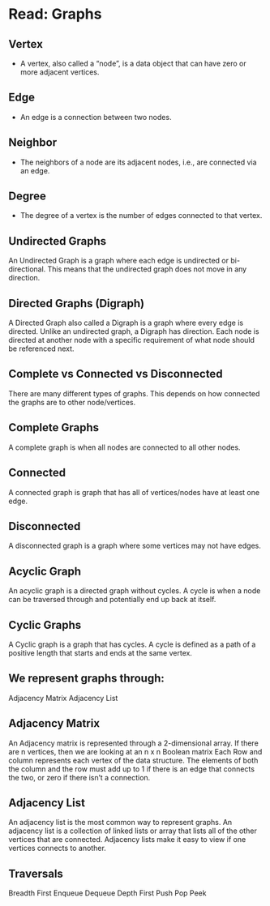 # Read: Graphs

## Vertex 
- A vertex, also called a “node”, is a data object that can have zero or more adjacent vertices.
## Edge 
- An edge is a connection between two nodes.
## Neighbor 
- The neighbors of a node are its adjacent nodes, i.e., are connected via an edge.
## Degree
 - The degree of a vertex is the number of edges connected to that vertex.

## Undirected Graphs
An Undirected Graph is a graph where each edge is undirected or bi-directional. This means that the undirected graph does not move in any direction.

## Directed Graphs (Digraph)
A Directed Graph also called a Digraph is a graph where every edge is directed.
Unlike an undirected graph, a Digraph has direction. Each node is directed at another node with a specific requirement of what node should be referenced next.

## Complete vs Connected vs Disconnected
There are many different types of graphs. This depends on how connected the graphs are to other node/vertices.

## Complete Graphs
A complete graph is when all nodes are connected to all other nodes.

## Connected
A connected graph is graph that has all of vertices/nodes have at least one edge.

## Disconnected
A disconnected graph is a graph where some vertices may not have edges.

## Acyclic Graph
An acyclic graph is a directed graph without cycles.
A cycle is when a node can be traversed through and potentially end up back at itself.

## Cyclic Graphs
A Cyclic graph is a graph that has cycles.
A cycle is defined as a path of a positive length that starts and ends at the same vertex.

## We represent graphs through:
Adjacency Matrix
Adjacency List

## Adjacency Matrix
An Adjacency matrix is represented through a 2-dimensional array. If there are n vertices, then we are looking at an n x n Boolean matrix
Each Row and column represents each vertex of the data structure. The elements of both the column and the row must add up to 1 if there is an edge that connects the two, or zero if there isn’t a connection.

## Adjacency List
An adjacency list is the most common way to represent graphs. An adjacency list is a collection of linked lists or array that lists all of the other vertices that are connected.
Adjacency lists make it easy to view if one vertices connects to another.

## Traversals
Breadth First
  Enqueue 
  Dequeue
Depth First
  Push
  Pop
  Peek